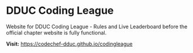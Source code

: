 # DDUC Coding League
Website for DDUC Coding League  - Rules and Live Leaderboard before the official chapter website is fully functional.

__Visit:__ https://codechef-dduc.github.io/codingleague
